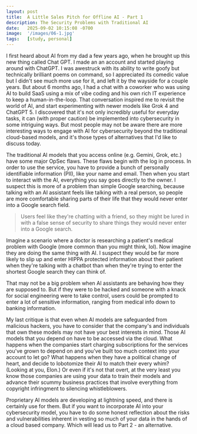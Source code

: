 ```yaml
---
layout: post
title:  A Little Sales Pitch for Offline AI - Part 1
description: The Security Problems with Traditional AI
date:   2025-09-02 10:15:08 -0700
image:  '/images/06-1.jpg'
tags:   [study, personal]
---
```

I first heard about AI from my dad a few years ago, when he brought up this new thing called Chat GPT. I made an an account and started playing around with ChatGPT. I was awestruck with its ability to write goofy but technically brilliant poems on command, so I appreciated its comedic value but I didn't see much more use for it, and left it by the wayside for a couple years. But about 6 months ago, I had a chat with a coworker who was using AI to build SaaS using a mix of vibe coding and his own rich IT experience to keep a human-in-the-loop. That conversation inspired me to revisit the world of AI, and start experimenting with newer models like Grok 4 and ChatGPT 5. I discovered that it's not only incredibly useful for everyday tasks, it can (with proper caution) be implemented into cybersecurity in some intriguing ways. But most people may not be aware there are more interesting ways to engage with AI for cybersecurity beyond the traditional cloud-based models, and it's those types of alternatives that I'd like to discuss today.

The traditional AI models that you access online (e.g. Gemini, Grok, etc.) have some major OpSec flaws. These flaws begin with the log in process. In order to use the service, you have to provide a bunch of personally identifiable information (PII), like your name and email. Then when you start to interact with the AI, everything you say goes directly to the owner. I suspect this is more of a problem than simple Google searching, because talking with an AI assistant feels like talking with a real person, so people are more comfortable sharing parts of their life that they would never enter into a Google search field. 

> Users feel like they're chatting with a friend, so they might be lured in with a false sense of security to share things they would never enter into a Google search.

Imagine a scenario where a doctor is researching a patient's medical problem with Google (more common than you might think, lol). Now imagine they are doing the same thing with AI. I suspect they would be far more likely to slip up and enter HIPPA protected information about their patient when they're talking with a chatbot than when they're trying to enter the shortest Google search they can think of. 

That may not be a big problem when AI assistants are behaving how they are supposed to. But if they were to be hacked and someone with a knack for social engineering were to take control, users could be prompted to enter a lot of sensitive information, ranging from medical info down to banking information.

My last critique is that even when AI models are safeguarded from malicious hackers, you have to consider that the company's and individuals that own these models may not have your best interests in mind. Those AI models that you depend on have to be accessed via the cloud. What happens when the companies start charging subscriptions for the services you've grown to depend on and you've built too much context into your account to let go? What happens when they have a political change of heart, and decide to lobotomize their AI to match their every whim? (Looking at you, Elon.) Or even if it's not that overt, at the very least you know those companies are using your data to train their models and advance their scummy business practices that involve everything from copyright infringment to silencing whistleblowers. 

Proprietary AI models are developing at lightning speed, and there is certainly use for them. But if you want to incorporate AI into your cybersecurity model, you have to do some honest reflection about the risks and vulnerabilities inherent in vesting so much of your data in the hands of a cloud based company. Which will lead us to Part 2 - an alternative. 